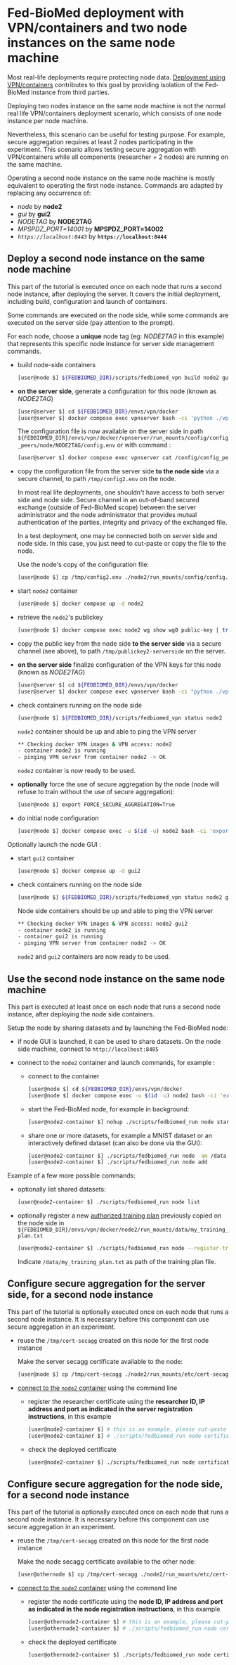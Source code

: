 # Fed-BioMed deployment with VPN/containers and two node instances on the same node machine

Most real-life deployments require protecting node data. [Deployment using VPN/containers](./deployment-vpn.md) contributes to this goal by providing isolation of the Fed-BioMed instance from third parties.

Deploying two nodes instance on the same node machine is not the normal real life VPN/containers deployment scenario, which consists of one node instance per node machine.

Nevertheless, this scenario can be useful for testing purpose. For example, secure aggregation requires at least 2 nodes participating in the experiment. This scenario allows testing secure aggregation with VPN/containers while all components (researcher + 2 nodes) are running on the same machine.

Operating a second node instance on the same node machine is mostly equivalent to operating the first node instance. Commands are adapted by replacing any occurrence of:

- *node* by **node2**
- *gui* by **gui2**
- *NODETAG* by **NODE2TAG**
- *MPSPDZ_PORT=14001* by **MPSPDZ_PORT=14002**
- *`https://localhost:8443`* by **`https://localhost:8444`**


## Deploy a second node instance on the same node machine

This part of the tutorial is executed once on each node that runs a second node instance, after deploying the server.
It covers the initial deployment, including build, configuration and launch of containers.

Some commands are executed on the node side, while some commands are executed on the server side (pay attention to the prompt).

For each node, choose a **unique** node tag (eg: *NODE2TAG* in this example) that represents this specific node instance for server side management commands.

* build node-side containers

    ```bash
    [user@node $] ${FEDBIOMED_DIR}/scripts/fedbiomed_vpn build node2 gui2
    ```

* **on the server side**, generate a configuration for this node (known as *NODE2TAG*)

    ```bash
    [user@server $] cd ${FEDBIOMED_DIR}/envs/vpn/docker
    [user@server $] docker compose exec vpnserver bash -ci 'python ./vpn/bin/configure_peer.py genconf node NODE2TAG'
    ```

    The configuration file is now available on the server side in path `${FEDBIOMED_DIR}/envs/vpn/docker/vpnserver/run_mounts/config/config_peers/node/NODE2TAG/config.env` or with command :

    ```bash
    [user@server $] docker compose exec vpnserver cat /config/config_peers/node/NODE2TAG/config.env
    ```

* copy the configuration file from the server side **to the node side** via a secure channel, to path `/tmp/config2.env` on the node.

    In most real life deployments, one shouldn't have access to both server side and node side. Secure channel in an out-of-band secured exchange (outside of Fed-BioMed scope) between the server administrator and the node administrator that provides mutual authentication of the parties, integrity and privacy of the exchanged file.

    In a test deployment, one may be connected both on server side and node side. In this case, you just need to cut-paste or copy the file to the node.

    Use the node's copy of the configuration file:

    ```bash
    [user@node $] cp /tmp/config2.env ./node2/run_mounts/config/config.env
    ```

* start `node2` container

    ```bash
    [user@node $] docker compose up -d node2
    ```

* retrieve the `node2`'s publickey

    ```bash
    [user@node $] docker compose exec node2 wg show wg0 public-key | tr -d '\r' >/tmp/publickey2-nodeside
    ```

* copy the public key from the node side **to the server side** via a secure channel (see above), to path `/tmp/publickey2-serverside` on the server.

* **on the server side** finalize configuration of the VPN keys for this node (known as *NODE2TAG*)

    ```bash
    [user@server $] cd ${FEDBIOMED_DIR}/envs/vpn/docker
    [user@server $] docker compose exec vpnserver bash -ci "python ./vpn/bin/configure_peer.py add node NODE2TAG $(cat /tmp/publickey2-serverside)"
    ```

* check containers running on the node side

    ```bash
    [user@node $] ${FEDBIOMED_DIR}/scripts/fedbiomed_vpn status node2
    ```

    `node2` container should be up and able to ping the VPN server

    ```bash
    ** Checking docker VPN images & VPN access: node2
    - container node2 is running
    - pinging VPN server from container node2 -> OK
    ```

    `node2` container is now ready to be used.

* **optionally** force the use of secure aggregation by the node (node will refuse to train without the use of secure aggregation):

    ```bash
    [user@node $] export FORCE_SECURE_AGGREGATION=True
    ```

* do initial node configuration

    ```bash
    [user@node $] docker compose exec -u $(id -u) node2 bash -ci 'export FORCE_SECURE_AGGREGATION='${FORCE_SECURE_AGGREGATION}'&& export MPSPDZ_IP=$VPN_IP && export MPSPDZ_PORT=14002 && export RESEARCHER_SERVER_HOST=10.222.0.2 && export RESEARCHER_SERVER_PORT=50051 && export PYTHONPATH=/fedbiomed && export FEDBIOMED_NO_RESET=1 && ENABLE_TRAINING_PLAN_APPROVAL=True ALLOW_DEFAULT_TRAINING_PLANS=True ./scripts/fedbiomed_run node configuration create'
    ```

Optionally launch the node GUI :

* start `gui2` container

    ```bash
    [user@node $] docker compose up -d gui2
    ```

* check containers running on the node side

    ```bash
    [user@node $] ${FEDBIOMED_DIR}/scripts/fedbiomed_vpn status node2 gui2
    ```

    Node side containers should be up and able to ping the VPN server

    ```bash
    ** Checking docker VPN images & VPN access: node2 gui2
    - container node2 is running
    - container gui2 is running
    - pinging VPN server from container node2 -> OK
    ```

    `node2` and `gui2` containers are now ready to be used.


## Use the second node instance on the same node machine

This part is executed at least once on each node that runs a second node instance, after deploying the node side containers.

Setup the node by sharing datasets and by launching the Fed-BioMed node:

* if node GUI is launched, it can be used to share datasets. On the node side machine, connect to `http://localhost:8485`

* connect to the `node2` container and launch commands, for example :

    * connect to the container

        ```bash
        [user@node $] cd ${FEDBIOMED_DIR}/envs/vpn/docker
        [user@node $] docker compose exec -u $(id -u) node2 bash -ci 'export PYTHONPATH=/fedbiomed && export FEDBIOMED_NO_RESET=1 && eval "$(conda shell.bash hook)" && conda activate fedbiomed-node && bash'
        ```

    * start the Fed-BioMed node, for example in background:

        ```bash
        [user@node2-container $] nohup ./scripts/fedbiomed_run node start >./fedbiomed_node.out &
        ```

    * share one or more datasets, for example a MNIST dataset or an interactively defined dataset (can also be done via the GUI):

        ```bash
        [user@node2-container $] ./scripts/fedbiomed_run node -am /data
        [user@node2-container $] ./scripts/fedbiomed_run node add
        ```

Example of a few more possible commands:

* optionally list shared datasets:

    ```bash
    [user@node2-container $] ./scripts/fedbiomed_run node list
    ```        

* optionally register a new [authorized training plan](../../tutorials/security/training-with-approved-training-plans.ipynb) previously copied on the node side in `${FEDBIOMED_DIR}/envs/vpn/docker/node2/run_mounts/data/my_training_plan.txt`

    ```bash
    [user@node2-container $] ./scripts/fedbiomed_run node --register-training-plan
    ```
    Indicate `/data/my_training_plan.txt` as path of the training plan file.


## Configure secure aggregation for the server side, for a second node instance

This part of the tutorial is optionally executed once on each node that runs a second node instance.
It is necessary before this component can use secure aggregation in an experiment.

* reuse the `/tmp/cert-secagg` created on this node for the first node instance

    Make the server secagg certificate available to the node:

    ```bash
    [user@node $] cp /tmp/cert-secagg ./node2/run_mounts/etc/cert-secagg
    ```

* [connect to the `node2` container](#use-the-second-node-instance-on-the-same-node-machine) using the command line

    * register the researcher certificate using the **researcher ID, IP address and port as indicated in the server registration instructions**, in this example

        ```bash
        [user@node2-container $] # this is an example, please cut-paste from your registration instructions
        [user@node2-container $] # ./scripts/fedbiomed_run node certificate register -pk ./etc/cert-secagg -pi researcher_2bd34852-830b-48f0-9f58-613f3e643d42  --ip 10.222.0.2 --port 14000
        ```

    * check the deployed certificate

        ```bash
        [user@node2-container $] ./scripts/fedbiomed_run node certificate list
        ```


## Configure secure aggregation for the node side, for a second node instance

This part of the tutorial is optionally executed once on each node that runs a second node instance.
It is necessary before this component can use secure aggregation in an experiment.

* reuse the `/tmp/cert-secagg` created on this node for the first node instance

    Make the node secagg certificate available to the other node:

    ```bash
    [user@othernode $] cp /tmp/cert-secagg ./node2/run_mounts/etc/cert-secagg
    ```

* [connect to the `node2` container](#use-the-second-node-instance-on-the-same-node-machine) using the command line

    * register the node certificate using the **node ID, IP address and port as indicated in the node registration instructions**, in this example

        ```bash
        [user@othernode2-container $] # this is an example, please cut-paste from your registration instructions
        [user@othernode2-container $] # ./scripts/fedbiomed_run node certificate register -pk ./etc/cert-secagg -pi node_964bdca9-809d-49b8-a9c4-8ba3d108c1ae  --ip 10.221.0.2 --port 14001
        ```

    * check the deployed certificate

        ```bash
        [user@othernode2-container $] ./scripts/fedbiomed_run node certificate list
        ```
